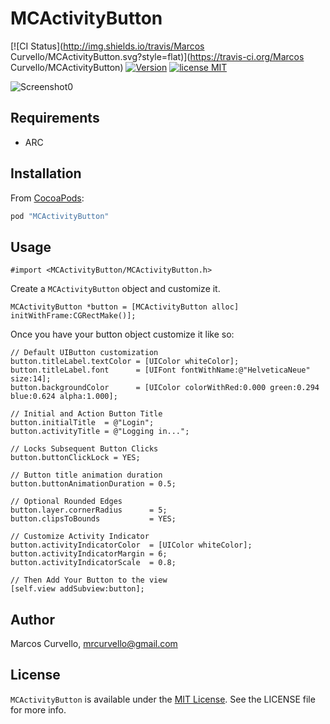 # MCActivityButton

[![CI Status](http://img.shields.io/travis/Marcos Curvello/MCActivityButton.svg?style=flat)](https://travis-ci.org/Marcos Curvello/MCActivityButton)
[![Version](https://img.shields.io/cocoapods/v/MCActivityButton.svg?style=flat)](http://cocoapods.org/pods/MCActivityButton)
[![license MIT](http://img.shields.io/badge/license-MIT-orange.png)][mitLink]

![Screenshot0][gif0]

## Requirements
* ARC

## Installation

From [CocoaPods](http://cocoapods.org):

```ruby
pod "MCActivityButton"
```

## Usage

```objc
#import <MCActivityButton/MCActivityButton.h>
```

Create a `MCActivityButton` object and customize it.

```objc
MCActivityButton *button = [MCActivityButton alloc] initWithFrame:CGRectMake()];

```

Once you have your button object customize it like so:

```objc
// Default UIButton customization
button.titleLabel.textColor = [UIColor whiteColor];
button.titleLabel.font      = [UIFont fontWithName:@"HelveticaNeue" size:14];
button.backgroundColor      = [UIColor colorWithRed:0.000 green:0.294 blue:0.624 alpha:1.000];

// Initial and Action Button Title
button.initialTitle  = @"Login";
button.activityTitle = @"Logging in...";

// Locks Subsequent Button Clicks
button.buttonClickLock = YES;

// Button title animation duration
button.buttonAnimationDuration = 0.5;

// Optional Rounded Edges
button.layer.cornerRadius      = 5;
button.clipsToBounds           = YES;

// Customize Activity Indicator
button.activityIndicatorColor  = [UIColor whiteColor];
button.activityIndicatorMargin = 6;
button.activityIndicatorScale  = 0.8;

// Then Add Your Button to the view
[self.view addSubview:button];

```

## Author

Marcos Curvello, mrcurvello@gmail.com

## License

`MCActivityButton` is available under the [MIT License][mitLink]. See the LICENSE file for more info.

[mitLink]:http://opensource.org/licenses/MIT
[gif0]:https://raw.githubusercontent.com/marcoscurvello/MCActivityButton/master/Screenshots/screenshot.gif

